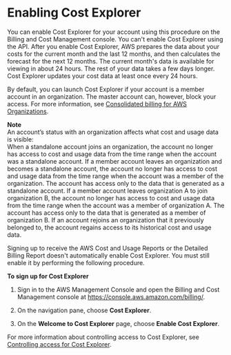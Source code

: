 # Enabling Cost Explorer<a name="ce-enable"></a>

You can enable Cost Explorer for your account using this procedure on the Billing and Cost Management console\. You can't enable Cost Explorer using the API\. After you enable Cost Explorer, AWS prepares the data about your costs for the current month and the last 12 months, and then calculates the forecast for the next 12 months\. The current month's data is available for viewing in about 24 hours\. The rest of your data takes a few days longer\. Cost Explorer updates your cost data at least once every 24 hours\.

By default, you can launch Cost Explorer if your account is a member account in an organization\. The master account can, however, block your access\. For more information, see [Consolidated billing for AWS Organizations](consolidated-billing.md)\.

**Note**  
An account’s status with an organization affects what cost and usage data is visible:  
When a standalone account joins an organization, the account no longer has access to cost and usage data from the time range when the account was a standalone account\.
If a member account leaves an organization and becomes a standalone account, the account no longer has access to cost and usage data from the time range when the account was a member of the organization\. The account has access only to the data that is generated as a standalone account\. 
If a member account leaves organization A to join organization B, the account no longer has access to cost and usage data from the time range when the account was a member of organization A\. The account has access only to the data that is generated as a member of organization B\. 
If an account rejoins an organization that it previously belonged to, the account regains access to its historical cost and usage data\.

Signing up to receive the AWS Cost and Usage Reports or the Detailed Billing Report doesn't automatically enable Cost Explorer\. You must still enable it by performing the following procedure\.

**To sign up for Cost Explorer**

1. Sign in to the AWS Management Console and open the Billing and Cost Management console at [https://console\.aws\.amazon\.com/billing/](https://console.aws.amazon.com/billing/)\.

1. On the navigation pane, choose **Cost Explorer**\.

1. On the **Welcome to Cost Explorer** page, choose **Enable Cost Explorer**\. 

For more information about controlling access to Cost Explorer, see [Controlling access for Cost Explorer](ce-access.md)\. 